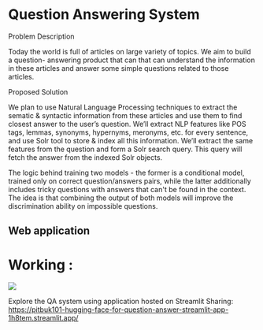 # Question Answering System



Problem Description

Today the world is full of articles on large variety of topics. We aim to build a question- answering product that can that can understand the information in these articles and answer some simple questions related to those articles.


Proposed Solution

We plan to use Natural Language Processing techniques to extract the sematic & syntactic information from these articles and use them to find closest answer to the user’s question. We’ll extract NLP features like POS tags, lemmas, synonyms, hypernyms, meronyms, etc. for every sentence, and use Solr tool to store & index all this information. We’ll extract the same features from the question and form a Solr search query. This query will fetch the answer from the indexed Solr objects.


The logic behind training two models - the former is a conditional model, trained only on correct question/answers pairs, 
while the latter additionally includes tricky questions with answers that can't be found in the context. 
The idea is that combining the output of both models will improve the discrimination ability on impossible questions.


## Web application 

# Working : 
![](https://github.com/pitbuk101/Hugging-Face-For-Question-Answering-System/blob/main/QnA_App.gif)

Explore the QA system using application hosted on Streamlit Sharing:
https://pitbuk101-hugging-face-for-question-answer-streamlit-app-1h8tem.streamlit.app/


